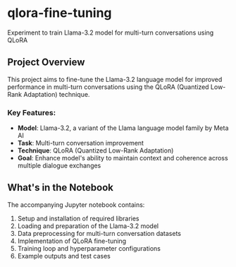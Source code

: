 # qlora-fine-tuning
Experiment to train Llama-3.2 model for multi-turn conversations using QLoRA

## Project Overview

This project aims to fine-tune the Llama-3.2 language model for improved performance in multi-turn conversations using the QLoRA (Quantized Low-Rank Adaptation) technique.

### Key Features:

- **Model**: Llama-3.2, a variant of the Llama language model family by Meta AI
- **Task**: Multi-turn conversation improvement
- **Technique**: QLoRA (Quantized Low-Rank Adaptation)
- **Goal**: Enhance model's ability to maintain context and coherence across multiple dialogue exchanges

## What's in the Notebook

The accompanying Jupyter notebook contains:

1. Setup and installation of required libraries
2. Loading and preparation of the Llama-3.2 model
3. Data preprocessing for multi-turn conversation datasets
4. Implementation of QLoRA fine-tuning
5. Training loop and hyperparameter configurations
6. Example outputs and test cases
